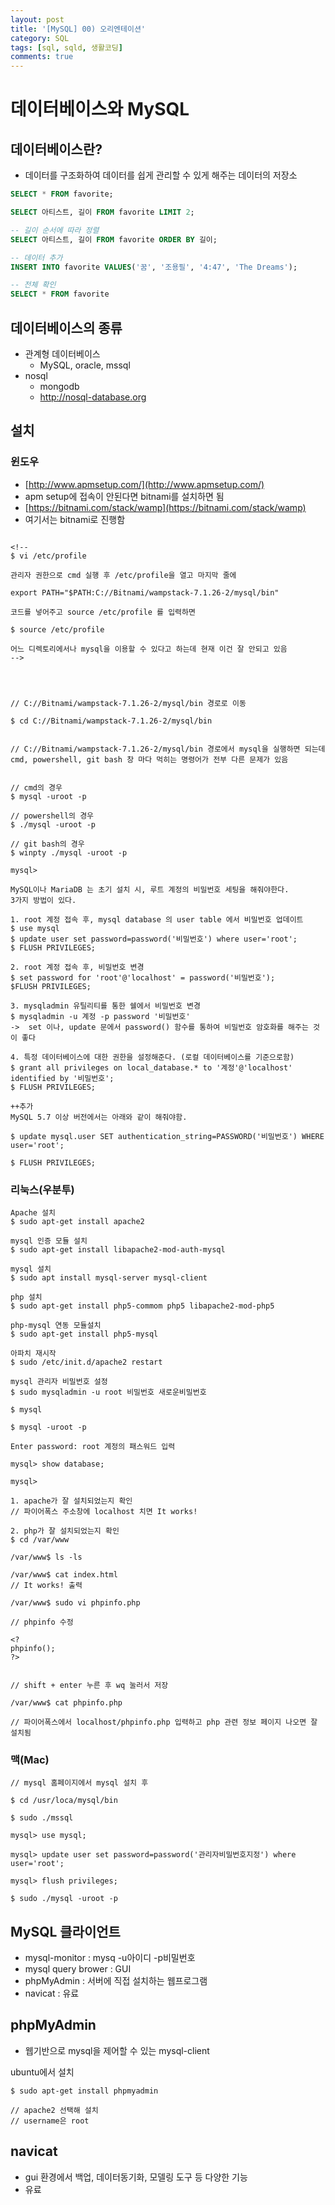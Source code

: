 ```yaml
---
layout: post
title: '[MySQL] 00) 오리엔테이션'
category: SQL
tags: [sql, sqld, 생활코딩]
comments: true
---
```



# 데이터베이스와 MySQL

## 데이터베이스란?
- 데이터를 구조화하여 데이터를 쉽게 관리할 수 있게 해주는 데이터의 저장소

```sql
SELECT * FROM favorite;

SELECT 아티스트, 길이 FROM favorite LIMIT 2;

-- 길이 순서에 따라 정렬
SELECT 아티스트, 길이 FROM favorite ORDER BY 길이;

-- 데이터 추가
INSERT INTO favorite VALUES('꿈', '조용필', '4:47', 'The Dreams');

-- 전체 확인
SELECT * FROM favorite
```

## 데이터베이스의 종류
- 관계형 데이터베이스
  - MySQL, oracle, mssql
- nosql
  - mongodb
  - http://nosql-database.org

## 설치
### 윈도우
- [http://www.apmsetup.com/](http://www.apmsetup.com/)
- apm setup에 접속이 안된다면 bitnami를 설치하면 됨
- [https://bitnami.com/stack/wamp](https://bitnami.com/stack/wamp)
- 여기서는 bitnami로 진행함

```

<!--
$ vi /etc/profile

관리자 권한으로 cmd 실행 후 /etc/profile을 열고 마지막 줄에

export PATH="$PATH:C://Bitnami/wampstack-7.1.26-2/mysql/bin"

코드를 넣어주고 source /etc/profile 를 입력하면

$ source /etc/profile

어느 디렉토리에서나 mysql을 이용할 수 있다고 하는데 현재 이건 잘 안되고 있음
-->




// C://Bitnami/wampstack-7.1.26-2/mysql/bin 경로로 이동

$ cd C://Bitnami/wampstack-7.1.26-2/mysql/bin


// C://Bitnami/wampstack-7.1.26-2/mysql/bin 경로에서 mysql을 실행하면 되는데 cmd, powershell, git bash 창 마다 먹히는 명령어가 전부 다른 문제가 있음


// cmd의 경우
$ mysql -uroot -p

// powershell의 경우
$ ./mysql -uroot -p

// git bash의 경우
$ winpty ./mysql -uroot -p

mysql>
```

```
MySQL이나 MariaDB 는 초기 설치 시, 루트 계정의 비밀번호 세팅을 해줘야한다.
3가지 방법이 있다.

1. root 계정 접속 후, mysql database 의 user table 에서 비밀번호 업데이트
$ use mysql
$ update user set password=password('비밀번호') where user='root';
$ FLUSH PRIVILEGES;

2. root 계정 접속 후, 비밀번호 변경
$ set password for 'root'@'localhost' = password('비밀번호');
$FLUSH PRIVILEGES;

3. mysqladmin 유틸리티를 통한 쉘에서 비밀번호 변경
$ mysqladmin -u 계정 -p password '비밀번호'
->  set 이나, update 문에서 password() 함수를 통하여 비밀번호 암호화를 해주는 것이 좋다

4. 특정 데이터베이스에 대한 권한을 설정해준다. (로컬 데이터베이스를 기준으로함)
$ grant all privileges on local_database.* to '계정'@'localhost' identified by '비밀번호';
$ FLUSH PRIVILEGES;

++추가
MySQL 5.7 이상 버전에서는 아래와 같이 해줘야함.

$ update mysql.user SET authentication_string=PASSWORD('비밀번호') WHERE user='root';

$ FLUSH PRIVILEGES;
```

### 리눅스(우분투)

```
Apache 설치
$ sudo apt-get install apache2

mysql 인증 모듈 설치
$ sudo apt-get install libapache2-mod-auth-mysql

mysql 설치
$ sudo apt install mysql-server mysql-client

php 설치
$ sudo apt-get install php5-commom php5 libapache2-mod-php5

php-mysql 연동 모듈설치
$ sudo apt-get install php5-mysql

아파치 재시작
$ sudo /etc/init.d/apache2 restart

mysql 관리자 비밀번호 설정
$ sudo mysqladmin -u root 비밀번호 새로운비밀번호

$ mysql

$ mysql -uroot -p

Enter password: root 계정의 패스워드 입력

mysql> show database;

mysql>
```

```
1. apache가 잘 설치되었는지 확인
// 파이어폭스 주소창에 localhost 치면 It works!  

2. php가 잘 설치되었는지 확인
$ cd /var/www

/var/www$ ls -ls

/var/www$ cat index.html
// It works! 출력

/var/www$ sudo vi phpinfo.php

// phpinfo 수정

<?
phpinfo();
?>


// shift + enter 누른 후 wq 눌러서 저장

/var/www$ cat phpinfo.php

// 파이어폭스에서 localhost/phpinfo.php 입력하고 php 관련 정보 페이지 나오면 잘 설치됨
```

### 맥(Mac)

```
// mysql 홈페이지에서 mysql 설치 후

$ cd /usr/loca/mysql/bin

$ sudo ./mssql

mysql> use mysql;

mysql> update user set password=password('관리자비밀번호지정') where user='root';

mysql> flush privileges;

$ sudo ./mysql -uroot -p
```

## MySQL 클라이언트
- mysql-monitor : mysq -u아이디 -p비밀번호
- mysql query brower : GUI
- phpMyAdmin : 서버에 직접 설치하는 웹프로그램
- navicat : 유료


## phpMyAdmin
- 웹기반으로 mysql을 제어할 수 있는 mysql-client


ubuntu에서 설치

```
$ sudo apt-get install phpmyadmin

// apache2 선택해 설치
// username은 root
```

## navicat
- gui 환경에서 백업, 데이터동기화, 모델링 도구 등 다양한 기능
- 유료
